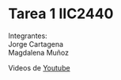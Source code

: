 # Tarea 1 IIC2440

Integrantes:  
Jorge Cartagena  
Magdalena Muñoz

Videos de [Youtube](https://www.youtube.com/watch?v=_KU4Edsef3U)
